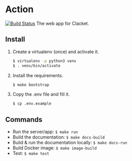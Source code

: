 # Action
[![Build Status](https://travis-ci.org/Clacket/action.svg?branch=master)](https://travis-ci.org/Clacket/action)
The web app for Clacket.

## Install
1. Create a virtualenv (once) and activate it.
	```bash
	$ virtualenv -p python3 venv
	$ . venv/bin/activate
	```
2. Install the requirements.
	```bash
	$ make bootstrap
	```
3. Copy the .env file and fill it.
	```bash
	$ cp .env.example
	```

## Commands
- Run the server/app: `$ make run`
- Build the documentation: `$ make docs-build`
- Build & run the documentation locally: `$ make docs-run`
- Build Docker image: `$ make image-build`
- Test: `$ make test`
